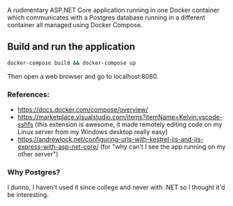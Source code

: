 A rudimentary ASP.NET Core application running in one Docker container which communicates with a Postgres database running in a different container all managed using Docker Compose.

## Build and run the application
``` bash
docker-compose build && docker-compose up
```

Then open a web browser and go to localhost:8080.

### References:
* https://docs.docker.com/compose/overview/
* https://marketplace.visualstudio.com/items?itemName=Kelvin.vscode-sshfs (this extension is awesome, it made remotely editing code on my Linux server from my Windows desktop really easy)
* https://andrewlock.net/configuring-urls-with-kestrel-iis-and-iis-express-with-asp-net-core/ (for "why can't I see the app running on my other server")

### Why Postgres?
I dunno, I haven't used it since college and never with .NET so I thought it'd be interesting.
